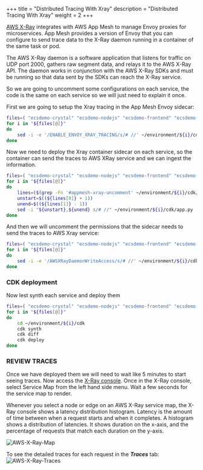 +++
title = "Distributed Tracing With Xray"
description = "Distributed Tracing With Xray"
weight = 2
+++

[AWS X-Ray](https://aws.amazon.com/xray/) integrates with AWS App Mesh to manage Envoy proxies for microservices. App Mesh provides a version of Envoy that you can configure to send trace data to the X-Ray daemon running in a container of the same task or pod. 

The AWS X-Ray daemon is a software application that listens for traffic on UDP port 2000, gathers raw segment data, and relays it to the AWS X-Ray API. The daemon works in conjunction with the AWS X-Ray SDKs and must be running so that data sent by the SDKs can reach the X-Ray service.

So we are going to uncomment some configurations on each service, the code is the same on each service so we will just need to explain it once.

First we are going to setup the Xray tracing in the App Mesh Envoy sidecar:
```bash
files=( "ecsdemo-crystal" "ecsdemo-nodejs" "ecsdemo-frontend" "ecsdemo-platform" )
for i in "${files[@]}"
do 
    sed -i -e '/ENABLE_ENVOY_XRAY_TRACING/s/# //' ~/environment/${i}/cdk/app.py
done
```

Now we need to deploy the Xray container sidecar on each service, so the container can send the traces to AWS XRay service and we can ingest the information.

```bash
files=( "ecsdemo-crystal" "ecsdemo-nodejs" "ecsdemo-frontend" "ecsdemo-platform" )
for i in "${files[@]}"
do 
    lines=($(grep -Fn '#appmesh-xray-uncomment' ~/environment/${i}/cdk/app.py | cut -f1 -d:))
    unstart=$((${lines[0]} + 1))
    unend=$((${lines[1]} - 1))
    sed -i "${unstart},${unend} s/# //" ~/environment/${i}/cdk/app.py 
done
```

And then we will uncomment the permissions that the sidecar needs to send the traces to AWS Xray service:
```bash
files=( "ecsdemo-crystal" "ecsdemo-nodejs" "ecsdemo-frontend" "ecsdemo-platform" )
for i in "${files[@]}"
do 
    sed -i -e '/AWSXRayDaemonWriteAccess/s/# //' ~/environment/${i}/cdk/app.py
done
```

### CDK deployment

Now lest synth each service and deploy them
```bash
files=( "ecsdemo-crystal" "ecsdemo-nodejs" "ecsdemo-frontend" "ecsdemo-platform" )
for i in "${files[@]}"
do 
    cd ~/environment/${i}/cdk
    cdk synth
    cdk diff
    cdk deploy
done
```

### REVIEW TRACES
Once we have deployed them we will need to wait like 5 minutes to start seeing traces. Now access the [X-Ray console](https://console.aws.amazon.com/xray/home). Once in the X-Ray console, select Service Map from the left hand side menu. Wait a few seconds for the service map to render.

Whenever you select a node or edge on an AWS X-Ray service map, the X-Ray console shows a latency distribution histogram. Latency is the amount of time between when a request starts and when it completes. A histogram shows a distribution of latencies. It shows duration on the x-axis, and the percentage of requests that match each duration on the y-axis.

![AWS-X-Ray-Map](../images/AWS-X-Ray-Map.png)

To see the detailed traces for each request in the **_Traces_** tab:
![AWS-X-Ray-Traces](../images/AWS-X-Ray-Traces.png)
